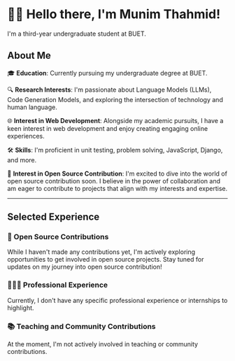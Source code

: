 # 👋🏼 Hello there, I'm Munim Thahmid!

I'm a third-year undergraduate student at BUET.

## About Me

🎓 **Education**: Currently pursuing my undergraduate degree at BUET.

🔍 **Research Interests**: I'm passionate about Language Models (LLMs), Code Generation Models, and exploring the intersection of technology and human language.

🌐 **Interest in Web Development**: Alongside my academic pursuits, I have a keen interest in web development and enjoy creating engaging online experiences.

🛠️ **Skills**: I'm proficient in unit testing, problem solving, JavaScript, Django, and more.

🌟 **Interest in Open Source Contribution**: I'm excited to dive into the world of open source contribution soon. I believe in the power of collaboration and am eager to contribute to projects that align with my interests and expertise.

---

## Selected Experience

### 🤖 Open Source Contributions

While I haven't made any contributions yet, I'm actively exploring opportunities to get involved in open source projects. Stay tuned for updates on my journey into open source contribution!

### 👨🏻‍🔬 Professional Experience

Currently, I don't have any specific professional experience or internships to highlight.

### 📚 Teaching and Community Contributions

At the moment, I'm not actively involved in teaching or community contributions.
